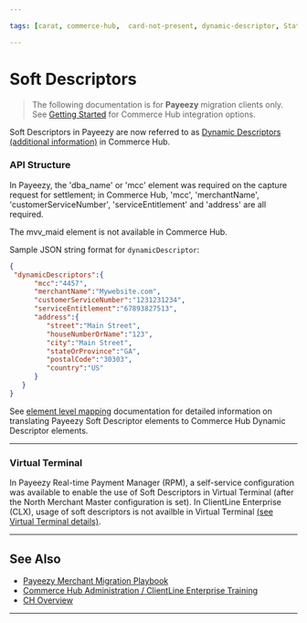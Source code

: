 ```yaml
---

tags: [carat, commerce-hub,  card-not-present, dynamic-descriptor, Statement-Descriptor, Merchant-Descriptor, Merchant-Details, Soft-Descriptor, Hard-Descriptor, payeezy]

---
```


# Soft Descriptors

<!-- theme: danger -->
>  The following documentation is for **Payeezy** migration clients only. See [Getting Started](?path=docs/Getting-Started/Getting-Started-General.md) for Commerce Hub integration options.

Soft Descriptors in Payeezy are now referred to as [Dynamic Descriptors (additional information)](?path=docs/Resources/Guides/Dynamic-Descriptor.md) in Commerce Hub. 

### API Structure

In Payeezy, the 'dba_name' or 'mcc' element was required on the capture request for settlement; in Commerce Hub, 'mcc', 'merchantName', 'customerServiceNumber', 'serviceEntitlement' and 'address' are all required. 

The mvv_maid element is not available in Commerce Hub.

Sample JSON string format for `dynamicDescriptor`:

```json
{
 "dynamicDescriptors":{
      "mcc":"4457",
      "merchantName":"Mywebsite.com",
      "customerServiceNumber":"1231231234",
      "serviceEntitlement":"67893827513",
      "address":{
         "street":"Main Street",
         "houseNumberOrName":"123",
         "city":"Main Street",
         "stateOrProvince":"GA",
         "postalCode":"30303",
         "country":"US"
      }
   }
}
```

See [element level mapping](?path=docs/Resources/Guides/Payeezy/Payeezy-Migration-TechnicalAPI.md) documentation for detailed information on translating Payeezy Soft Descriptor elements to Commerce Hub Dynamic Descriptor elements.

---

### Virtual Terminal

In Payeezy Real-time Payment Manager (RPM), a self-service configuration was available to enable the use of Soft Descriptors in Virtual Terminal (after the North Merchant Master configuration is set). In ClientLine Enterprise (CLX), usage of soft descriptors is not availble in Virtual Terminal [(see Virtual Terminal details)](?path=docs/Resources/Guides/Payeezy/Payeezy-Migration-CoreVT.md).

---

## See Also

- [Payeezy Merchant Migration Playbook](?path=docs/Resources/Guides/Payeezy/Payeezy-Migration-GuideLandingPage.md)
- [Commerce Hub Administration / ClientLine Enterprise Training](https://fiserv.cloudguides.com/en-us/guides/ClientLine%20Enterprise%20from%20Fiserv)
- [CH Overview](?path=docs/Getting-Started/Getting-Started-General.md)

---
